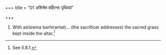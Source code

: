 +++
title = "01 अशिश्रेम बर्हिरन्तः पृथिव्यां"

+++
1. With aśiśrema barhirantaḥ... (the sacrificer addresses) the sacred grass kept inside the altar.[^1]  

[^1]: See II.8.1.  
